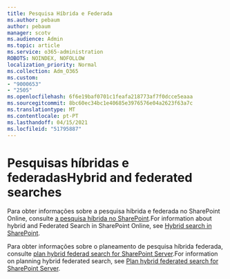 ```yaml
---
title: Pesquisa Híbrida e Federada
ms.author: pebaum
author: pebaum
manager: scotv
ms.audience: Admin
ms.topic: article
ms.service: o365-administration
ROBOTS: NOINDEX, NOFOLLOW
localization_priority: Normal
ms.collection: Adm_O365
ms.custom:
- "9000653"
- "2505"
ms.openlocfilehash: 6f6e19baf0701c1feafa218773af7f0dcce5eaaa
ms.sourcegitcommit: 8bc60ec34bc1e40685e3976576e04a2623f63a7c
ms.translationtype: MT
ms.contentlocale: pt-PT
ms.lasthandoff: 04/15/2021
ms.locfileid: "51795887"
---
```

# <a name="hybrid-and-federated-searches"></a><span data-ttu-id="6b23a-102">Pesquisas híbridas e federadas</span><span class="sxs-lookup"><span data-stu-id="6b23a-102">Hybrid and federated searches</span></span> 

<span data-ttu-id="6b23a-103">Para obter informações sobre a pesquisa híbrida e federada no SharePoint Online, consulte [a pesquisa híbrida no SharePoint](https://docs.microsoft.com/sharepoint/hybrid/hybrid-search-in-sharepoint).</span><span class="sxs-lookup"><span data-stu-id="6b23a-103">For information about hybrid and Federated Search in SharePoint Online, see [Hybrid search in SharePoint](https://docs.microsoft.com/sharepoint/hybrid/hybrid-search-in-sharepoint).</span></span>

<span data-ttu-id="6b23a-104">Para obter informações sobre o planeamento de pesquisa híbrida federada, consulte [plan hybrid federad search for SharePoint Server](https://docs.microsoft.com/sharepoint/hybrid/plan-hybrid-federated-search).</span><span class="sxs-lookup"><span data-stu-id="6b23a-104">For information on planning hybrid federated search, see [Plan hybrid federated search for SharePoint Server](https://docs.microsoft.com/sharepoint/hybrid/plan-hybrid-federated-search).</span></span>